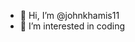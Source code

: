 - 👋 Hi, I’m @johnkhamis11
- 👀 I’m interested in coding

<!---
johnkhamis11/johnkhamis11 is a ✨ special ✨ repository because its `README.md` (this file) appears on your GitHub profile.
You can click the Preview link to take a look at your changes.
--->
